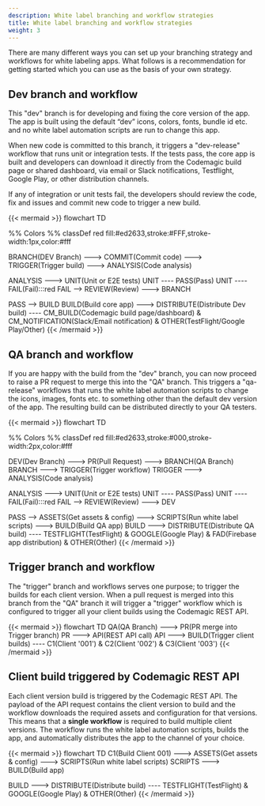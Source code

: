 ```yaml
---
description: White label branching and workflow strategies
title: White label branching and workflow strategies
weight: 3
---
```


There are many different ways you can set up your branching strategy and workflows for white labeling apps. What follows is a recommendation for getting started which you can use as the basis of your own strategy.

## Dev branch and workflow

This "dev" branch is for developing and fixing the core version of the app. The app is built using the default “dev” icons, colors, fonts, bundle id etc. and no white label automation scripts are run to change this app. 

When new code is committed to this branch, it triggers a "dev-release" workflow that runs unit or integration tests. If the tests pass, the core app is built and developers can download it directly from the Codemagic build page or shared dashboard, via email or Slack notifications, Testflight, Google Play, or other distribution channels. 

If any of integration or unit tests fail, the developers should review the code, fix and issues and commit new code to trigger a new build.

{{< mermaid >}}
flowchart TD

%% Colors %%
classDef red fill:#ed2633,stroke:#FFF,stroke-width:1px,color:#fff

BRANCH(DEV Branch) ---> COMMIT(Commit code) ---> TRIGGER(Trigger build) ---> ANALYSIS(Code analysis)


ANALYSIS ---> UNIT(Unit or E2E tests) 
UNIT ---- PASS(Pass) 
UNIT ---- FAIL(Fail):::red
FAIL --> REVIEW(Review) ---> BRANCH

PASS --> BUILD 
BUILD(Build core app) ---> DISTRIBUTE(Distribute Dev build) ---- CM_BUILD(Codemagic build page/dashboard) & CM_NOTIFICATION(Slack/Email notification) & OTHER(TestFlight/Google Play/Other)
{{< /mermaid >}}

## QA branch and workflow

If you are happy with the build from the "dev" branch, you can now proceed to raise a PR request to merge this into the "QA" branch. This triggers a "qa-release" workflows that runs the white label automation scripts to change the icons, images, fonts etc. to something other than the default dev version of the app. The resulting build can be distributed directly to your QA testers. 

{{< mermaid >}}
flowchart TD

%% Colors %%
classDef red fill:#ed2633,stroke:#000,stroke-width:2px,color:#fff

DEV(Dev Branch) ---> PR(Pull Request) ---> BRANCH(QA Branch)
BRANCH ---> TRIGGER(Trigger workflow) 
TRIGGER ---> ANALYSIS(Code analysis)


ANALYSIS ---> UNIT(Unit or E2E tests) 
UNIT ---- PASS(Pass) 
UNIT ---- FAIL(Fail):::red
FAIL --> REVIEW(Review) ---> DEV

PASS --> ASSETS(Get assets & config) ---> SCRIPTS(Run white label scripts) ---> BUILD(Build QA app) 
BUILD ---> DISTRIBUTE(Distribute QA build) ---- TESTFLIGHT(TestFlight) & GOOGLE(Google Play) & FAD(Firebase app distribution) & OTHER(Other)
{{< /mermaid >}}

## Trigger branch and workflow

The "trigger" branch and workflows serves one purpose; to trigger the builds for each client version. When a pull request is merged into this branch from the "QA" branch it will trigger a "trigger" workflow which is configured to trigger all your client builds using the Codemagic REST API.


{{< mermaid >}}
flowchart TD
QA(QA Branch) ---> PR(PR merge into Trigger branch) 
PR ---> API(REST API call)
API ---> BUILD(Trigger client builds) ---- C1(Client '001') & C2(Client '002') & C3(Client '003')
{{< /mermaid >}}

## Client build triggered by Codemagic REST API

Each client version build is triggered by the Codemagic REST API. The payload of the API request contains the client version to build and the workflow downloads the required assets and configuration for that versions. This means that a **single workflow** is required to build multiple client versions. The workflow runs the white label automation scripts, builds the app, and automatically distributes the app to the channel of your choice.

{{< mermaid >}}
flowchart TD
C1(Build Client 001) ---> ASSETS(Get assets & config) ---> SCRIPTS(Run white label scripts)
SCRIPTS ---> BUILD(Build app)

BUILD ---> DISTRIBUTE(Distribute build) ---- TESTFLIGHT(TestFlight) & GOOGLE(Google Play) & OTHER(Other)
{{< /mermaid >}}